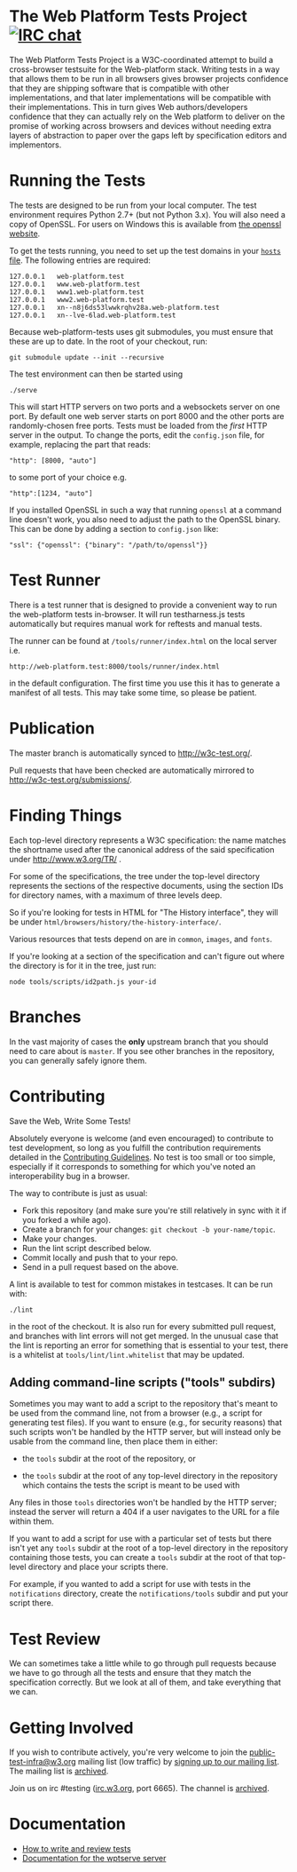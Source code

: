 The Web Platform Tests Project [![IRC chat](https://goo.gl/6nCIks)](http://irc.w3.org/?channels=testing)
==============================

The Web Platform Tests Project is a W3C-coordinated attempt to build a
cross-browser testsuite for the Web-platform stack. Writing tests in a
way that allows them to be run in all browsers gives browser projects
confidence that they are shipping software that is compatible with other
implementations, and that later implementations will be compatible with
their implementations. This in turn gives Web authors/developers
confidence that they can actually rely on the Web platform to deliver on
the promise of working across browsers and devices without needing extra
layers of abstraction to paper over the gaps left by specification
editors and implementors.

Running the Tests
=================

The tests are designed to be run from your local computer. The test
environment requires Python 2.7+ (but not Python 3.x). You will also
need a copy of OpenSSL. For users on Windows this is available from
[the openssl website](https://www.openssl.org/related/binaries.html).

To get the tests running, you need to set up the test domains in your
[`hosts` file](http://en.wikipedia.org/wiki/Hosts_%28file%29%23Location_in_the_file_system). The
following entries are required:

```
127.0.0.1	web-platform.test
127.0.0.1	www.web-platform.test
127.0.0.1	www1.web-platform.test
127.0.0.1	www2.web-platform.test
127.0.0.1	xn--n8j6ds53lwwkrqhv28a.web-platform.test
127.0.0.1	xn--lve-6lad.web-platform.test
```

Because web-platform-tests uses git submodules, you must ensure that
these are up to date. In the root of your checkout, run:

```
git submodule update --init --recursive
```

The test environment can then be started using

```
./serve
```

This will start HTTP servers on two ports and a websockets server on
one port. By default one web server starts on port 8000 and the other
ports are randomly-chosen free ports. Tests must be loaded from the
*first* HTTP server in the output. To change the ports, edit the
`config.json` file, for example, replacing the part that reads:

```
"http": [8000, "auto"]
```

to some port of your choice e.g.

```
"http":[1234, "auto"]
```

If you installed OpenSSL in such a way that running `openssl` at a
command line doesn't work, you also need to adjust the path to the
OpenSSL binary. This can be done by adding a section to `config.json`
like:

```
"ssl": {"openssl": {"binary": "/path/to/openssl"}}
```

Test Runner
===========

There is a test runner that is designed to provide a
convenient way to run the web-platform tests in-browser. It will run
testharness.js tests automatically but requires manual work for
reftests and manual tests.

The runner can be found at `/tools/runner/index.html` on the local
server i.e.

```
http://web-platform.test:8000/tools/runner/index.html
```

in the default configuration. The first time you use this it has to
generate a manifest of all tests. This may take some time, so please
be patient.

Publication
===========

The master branch is automatically synced to http://w3c-test.org/.

Pull requests that have been checked are automatically mirrored to
http://w3c-test.org/submissions/.

Finding Things
==============

Each top-level directory represents a W3C specification: the name
matches the shortname used after the canonical address of the said
specification under http://www.w3.org/TR/ .

For some of the specifications, the tree under the top-level directory
represents the sections of the respective documents, using the section
IDs for directory names, with a maximum of three levels deep.

So if you're looking for tests in HTML for "The History interface",
they will be under `html/browsers/history/the-history-interface/`.

Various resources that tests depend on are in `common`, `images`, and
`fonts`.


If you're looking at a section of the specification and can't figure
out where the directory is for it in the tree, just run:

```
node tools/scripts/id2path.js your-id
```

Branches
========

In the vast majority of cases the **only** upstream branch that you
should need to care about is `master`. If you see other branches in
the repository, you can generally safely ignore them.

Contributing
============

Save the Web, Write Some Tests!

Absolutely everyone is welcome (and even encouraged) to contribute to
test development, so long as you fulfill the contribution requirements
detailed in the [Contributing Guidelines][contributing]. No test is
too small or too simple, especially if it corresponds to something for
which you've noted an interoperability bug in a browser.

The way to contribute is just as usual:

* Fork this repository (and make sure you're still relatively in sync
  with it if you forked a while ago).
* Create a branch for your changes:
  `git checkout -b your-name/topic`.
* Make your changes.
* Run the lint script described below.
* Commit locally and push that to your repo.
* Send in a pull request based on the above.

A lint is available to test for common mistakes in testcases. It can
be run with:

```
./lint
```

in the root of the checkout. It is also run for every submitted pull
request, and branches with lint errors will not get merged. In the
unusual case that the lint is reporting an error for something that is
essential to your test, there is a whitelist at
`tools/lint/lint.whitelist` that may be updated.

Adding command-line scripts ("tools" subdirs)
---------------------------------------------

Sometimes you may want to add a script to the repository that's meant
to be used from the command line, not from a browser (e.g., a script
for generating test files). If you want to ensure (e.g., for security
reasons) that such scripts won't be handled by the HTTP server, but
will instead only be usable from the command line, then place them in
either:

* the `tools` subdir at the root of the repository, or

* the `tools` subdir at the root of any top-level directory in the
  repository which contains the tests the script is meant to be used
  with

Any files in those `tools` directories won't be handled by the HTTP
server; instead the server will return a 404 if a user navigates to
the URL for a file within them.

If you want to add a script for use with a particular set of tests but
there isn't yet any `tools` subdir at the root of a top-level
directory in the repository containing those tests, you can create a
`tools` subdir at the root of that top-level directory and place your
scripts there.

For example, if you wanted to add a script for use with tests in the
`notifications` directory, create the `notifications/tools` subdir and
put your script there.

Test Review
===========

We can sometimes take a little while to go through pull requests
because we have to go through all the tests and ensure that they match
the specification correctly. But we look at all of them, and take
everything that we can.

Getting Involved
================

If you wish to contribute actively, you're very welcome to join the
public-test-infra@w3.org mailing list (low traffic) by
[signing up to our mailing list](mailto:public-test-infra-request@w3.org?subject=subscribe).
The mailing list is [archived][mailarchive].

Join us on irc #testing ([irc.w3.org][ircw3org], port 6665). The channel
is [archived][ircarchive].

[contributing]: https://github.com/w3c/web-platform-tests/blob/master/CONTRIBUTING.md
[ircw3org]: https://www.w3.org/wiki/IRC
[ircarchive]: http://krijnhoetmer.nl/irc-logs/testing/
[mailarchive]: http://lists.w3.org/Archives/Public/public-test-infra/

Documentation
=============

* [How to write and review tests](http://testthewebforward.org/docs/)
* [Documentation for the wptserve server](http://wptserve.readthedocs.org/en/latest/)
